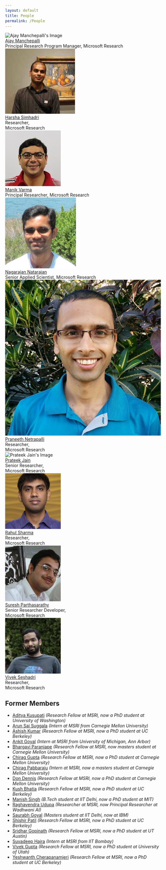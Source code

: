 ```yaml
---
layout: default
title: People
permalink: /People
---
```


<div class="row text-center people-page-img">

  <div class="col-sm-3 pt-2 pb-4">
    <div class="row">
      <div class="col-sm-12">
        <img src="{{ site.baseurl }}/img/people/manchepalli.jpg" alt="Ajay Manchepalli's Image" class="img-thumbnail">
      </div>
    </div>
    <div class="row text-center">
      <div class="col-sm-12">
        <a href="https://www.microsoft.com/en-us/research/people/ajayma/">Ajay Manchepalli</a><br>
        Principal Research Program Manager, Microsoft Research
      </div>
    </div>
  </div>

  <div class="col-sm-3 pt-2 pb-4">
    <div class="row">
      <div class="col-sm-12">
        <img src="/img/people/simhadri.jpg" alt="Harsha Simhadri's Image" class="img-thumbnail">
      </div>
    </div>
    <div class="row text-center">
      <div class="col-sm-12">
        <a href="http://harsha-simhadri.org/">Harsha Simhadri</a><br>
        Researcher,<br> Microsoft Research
      </div>
    </div>
  </div>

  <div class="col-sm-3 pt-2 pb-4">
    <div class="row">
      <div class="col-sm-12">
        <img src="/img/people/varma.jpg" alt="Manik Varma's Image" class="img-thumbnail">
      </div>
    </div>
    <div class="row text-center">
      <div class="col-sm-12">
        <a href="http://manikvarma.org/">Manik Varma</a><br>
        Principal Researcher, Microsoft Research
      </div>
    </div>
  </div>


  <div class="col-sm-3 pt-2 pb-4">
    <div class="row">
      <div class="col-sm-12">
        <img src="/img/people/natarajan.png" alt="Nagarajan Natarajan's Image" class="img-thumbnail">
      </div>
    </div>
    <div class="row text-center">
      <div class="col-sm-12">
        <a href="https://www.linkedin.com/in/nagarajan-natarajan-862aa47">Nagarajan Natarajan</a><br>
        Senior Applied Scientist, Microsoft Research
      </div>
    </div>
  </div>



</div>

<div class="row text-center people-page-img">
  <div class="col-sm-3 pt-2 pb-4">
    <div class="row">
      <div class="col-sm-12">
        <img src="/img/people/netrapalli.jpg" alt="Praneeth Netrapalli's Image" class="img-thumbnail">
      </div>
    </div>
    <div class="row text-center">
      <div class="col-sm-12">
        <a href="http://praneethnetrapalli.org/">Praneeth Netrapalli</a><br>
        Researcher,<br> Microsoft Research
      </div>
    </div>
  </div>

  <div class="col-sm-3 pt-2 pb-4">
    <div class="row">
      <div class="col-sm-12">
        <img src="/img/people/jain.jpg" alt="Prateek Jain's Image" class="img-thumbnail">
      </div>
    </div>
    <div class="row text-center">
      <div class="col-sm-12">
        <a href="http://www.prateekjain.org/">Prateek Jain</a><br>
        Senior Researcher,<br> Microsoft Research
      </div>
    </div>
  </div>

  <div class="col-sm-3 pt-2 pb-4">
    <div class="row">
      <div class="col-sm-12">
        <img src="/img/people/sharma.png" alt="Rahul Sharma's Image" class="img-thumbnail">
      </div>
    </div>
    <div class="row text-center">
      <div class="col-sm-12">
        <a href="https://www.microsoft.com/en-us/research/people/rahsha/">Rahul Sharma</a><br>
        Researcher,<br>Microsoft Research
      </div>
    </div>
  </div>



  <div class="col-sm-3 pt-2 pb-4">
    <div class="row">
      <div class="col-sm-12">
        <img src="/img/people/parthasarathy.jpg" alt="Suresh Parthasarathy's Image" class="img-thumbnail">
      </div>
    </div>
    <div class="row text-center">
      <div class="col-sm-12">
        <a href="https://www.microsoft.com/en-us/research/people/supartha/">Suresh Parthasarathy</a><br>
        Senior Researcher Developer,<br> Microsoft Research
      </div>
    </div>
  </div>



</div>

<div class="row text-center people-page-img">

  <div class="col-sm-3 pt-2 pb-4">
    <div class="row">
      <div class="col-sm-12">
        <img src="/img/people/sheshadri.jpg" alt="Vivek Seshadri's Image" class="img-thumbnail">
      </div>
    </div>
    <div class="row text-center">
      <div class="col-sm-12">
        <a href="https://www.microsoft.com/en-us/research/people/visesha/">Vivek Seshadri</a><br>
        Researcher,<br>Microsoft Research
      </div>
    </div>
  </div>


  <div class="col-sm-3 pt-2 pb-4">
  </div>


  <div class="col-sm-3 pt-2 pb-4">
  </div>

  <div class="col-sm-3 pt-2 pb-4">
  </div>

</div>


## Former Members

- [Aditya Kusupati](https://adityakusupati.github.io/) _(Research Fellow at MSRI, now a PhD student at University of Washington)_
- [Arun Sai Suggala](http://www.cs.cmu.edu/~asuggala/) _(Intern at MSRI from Carnegie Mellon University)_
- [Ashish Kumar](https://ashishkumar1993.github.io/) _(Research Fellow at MSRI, now a PhD student at UC Berkeley)_
- [Ankit Goyal](https://www.linkedin.com/in/ankit-goyal-5baaa287) _(Intern at MSRI from University of Michigan, Ann Arbor)_
- [Bhargavi Paranjape](https://www.linkedin.com/in/bhargaviparanjape) _(Research Fellow at MSRI, now masters student at Carnegie Mellon University)_
- [Chirag Gupta](https://aigen.github.io/) _(Research Fellow at MSRI, now a PhD student at Carnegie Mellon University)_
- [Chirag Pabbaraju](https://in.linkedin.com/in/chirag-pabbaraju-277a4ba5) _(Intern at MSRI, now a masters student at Carnegie Mellon University)_
- [Don Dennis](https://dkdennis.xyz) _(Research Fellow at MSRI, now a PhD student at Carnegie Mellon University)_
- [Kush Bhatia](http://people.eecs.berkeley.edu/~kush/) _(Research Fellow at MSRI, now a PhD student at UC Berkeley)_
- [Manish Singh](https://in.linkedin.com/in/manish-singh-ab4358b6) _(B.Tech student at IIT Delhi, now a PhD student at MIT)_
- [Raghavendra Udupa](https://www.linkedin.com/in/raghavendra-udupa-6a943a2/) _(Researcher at MSRI, now Principal Researcher at Wadhwani AI)_
- [Saurabh Goyal](https://in.linkedin.com/in/saurabh-goyal-6561162b) _(Masters student at IIT Delhi, now at IBM)_
- [Shishir Patil](https://shishirpatil.github.io) _(Research Fellow at MSRI, now a PhD student at UC Berkeley)_
- [Sridhar Gopinath](http://www.sridhargopinath.in/) _(Research Fellow at MSRI, now a PhD student at UT Austin)_
- [Suvadeep Hajra](https://www.linkedin.com/in/suvadeep-hajra-4a441159/) _(Intern at MSRI from IIT Bombay)_
- [Vivek Gupta](https://vgupta123.github.io/) _(Research Fellow at MSRI, now a PhD student at University of Utah)_
- [Yeshwanth Cherapanamjeri](https://yeshwanth94.github.io/) _(Research Fellow at MSRI, now a PhD student at UC Berkeley)_

